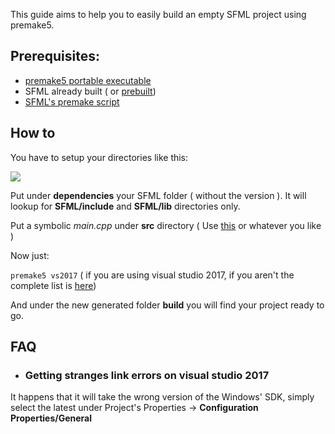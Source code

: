 This guide aims to help you to easily build an empty SFML project using premake5.

## Prerequisites:
* [premake5 portable executable](https://premake.github.io/)
* SFML already built ( or [prebuilt](https://www.sfml-dev.org/download.php))
* [SFML's premake script](https://gist.github.com/gale93/b37fe2b3194a150dca09d122f9ef6c3d)

## How to

You have to setup your directories like this:

![](https://image.ibb.co/euOAWd/screen.png)

Put under **dependencies** your SFML folder ( without the version ). It will lookup for **SFML/include** and **SFML/lib** directories only.

Put a symbolic _main.cpp_ under **src** directory ( Use [this](https://www.sfml-dev.org/documentation/2.5.0/) or whatever you like )

Now just:

`premake5 vs2017` ( if you are using visual studio 2017, if you aren't the complete list is [here](https://github.com/premake/premake-core/wiki/Using-Premake))

And under the new generated folder **build** you will find your project ready to go.

## FAQ
* ### Getting stranges link errors on visual studio 2017

It happens that it will take the wrong version of the Windows' SDK, simply select the latest under Project's Properties ->
**Configuration Properties/General**
